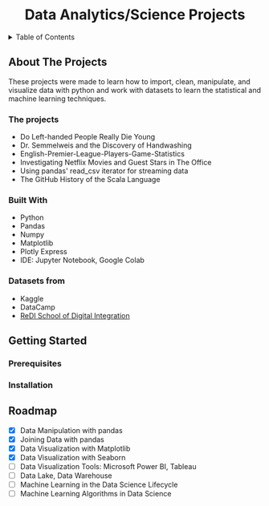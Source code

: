 <p align="center">
  <h1 align="center">Data Analytics/Science Projects</h1>
</p>


<details>
  <summary>Table of Contents</summary>
 
  1. [About The Projects](#about_the_project)
     * [The projects](#the_projects)
     * [Built With](#built_with)
     * [Datasets](#datasets_)
     
  2. [Getting Started](#getting_started)
     * [Prerequisites](#prerequisites_)
     * [Installation](#installation_)
  
  3. [Roadmap](#roadmap_)
  
</details>

## <a name="about_the_project"></a>About The Projects
These projects were made to learn how to import, clean, manipulate, and visualize data with python and work with datasets to learn the statistical and machine learning techniques.

### <a name="the_projects"></a>The projects
* Do Left-handed People Really Die Young
* Dr. Semmelweis and the Discovery of Handwashing
* English-Premier-League-Players-Game-Statistics
* Investigating Netflix Movies and Guest Stars in The Office
* Using pandas' read_csv iterator for streaming data
* The GitHub History of the Scala Language

### <a name="built_with"></a>Built With
* Python 
* Pandas
* Numpy
* Matplotlib
* Plotly Express
* IDE: Jupyter Notebook, Google Colab

### <a name="datasets_"></a>Datasets from
* Kaggle
* DataCamp
* [ReDI School of Digital Integration](https://www.redi-school.org/)

## <a name="getting_started"></a>Getting Started

### <a name="prerequisites_"></a>Prerequisites

### <a name="installation_"></a>Installation

## <a name="roadmap_"></a>Roadmap

- [x] Data Manipulation with pandas
- [x] Joining Data with pandas
- [x] Data Visualization with Matplotlib
- [x] Data Visualization with Seaborn
- [ ] Data Visualization Tools: Microsoft Power BI, Tableau
- [ ] Data Lake, Data Warehouse
- [ ] Machine Learning in the Data Science Lifecycle
- [ ] Machine Learning Algorithms in Data Science
